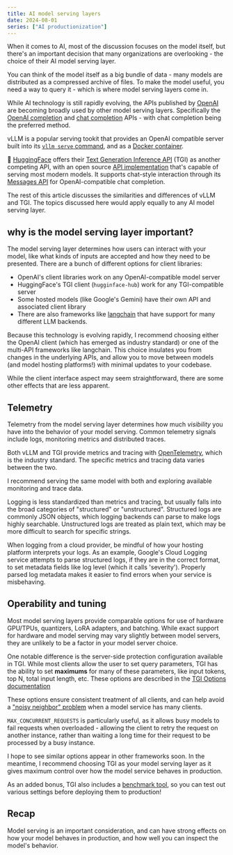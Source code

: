 ```yaml
---
title: AI model serving layers
date: 2024-08-01
series: ["AI productionization"]
---
```


When it comes to AI, most of the discussion focuses on the model itself, but
there's an important decision that many organizations are overlooking - the
choice of their AI model serving layer.

You can think of the model itself as a big bundle of data - many models are
distributed as a compressed archive of files. To make the model useful, you need
a way to query it - which is where model serving layers come in.

While AI technology is still rapidly evolving, the APIs published by
[OpenAI](https://platform.openai.com/docs/api-reference/introduction) are
becoming broadly used by other model serving layers. Specifically the [OpenAI
completion](https://platform.openai.com/docs/guides/completions) and [chat
completion](https://platform.openai.com/docs/guides/chat-completions) APIs -
with chat completion being the preferred method.

vLLM is a popular serving tookit that provides an OpenAI compatible server built
into its [`vllm serve`
command](https://docs.vllm.ai/en/latest/serving/openai_compatible_server.html),
and as a [Docker
container](https://docs.vllm.ai/en/latest/serving/deploying_with_docker.html).

:hugs: [HuggingFace](http://huggingface.co) offers their [Text Generation
Inference
API](https://huggingface.co/docs/text-generation-inference/main/en/index#) (TGI)
as another competing API, with an open source [API
implementation](https://github.com/huggingface/text-generation-inference) that's
capable of serving most modern models. It supports chat-style interaction
through its [Messages
API](https://huggingface.co/docs/text-generation-inference/main/en/messages_api#messages-api)
for OpenAI-compatible chat completion.

The rest of this article discusses the similarities and differences of vLLM
and TGI. The topics discussed here would apply equally to any AI model serving
layer.

## why is the model serving layer important?

The model serving layer determines how users can interact with your model, like
what kinds of inputs are accepted and how they need to be presented. There are a
bunch of different options for client libraries:

- OpenAI's client libraries work on any OpenAI-compatible model server
- HuggingFace's TGI client (`hugginface-hub`) work for any
TGI-compatible server
- Some hosted models (like Google's Gemini) have their own API and
associated client library
- There are also frameworks like [langchain](langchain.com) that
have support for many different LLM backends.

Because this technology is evolving rapidly, I recommend choosing either the
OpenAI client (which has emerged as industry standard) or one of the multi-API
frameworks like langchain. This choice insulates you from changes in the
underlying APIs, and allow you to move between models (and model hosting
platforms!) with minimal updates to your codebase.

While the client interface aspect may seem straightforward, there are some other
effects that are less apparent.

## Telemetry

Telemetry from the model serving layer determines how much *visibility* you have
into the behavior of your model serving. Common telemetry signals include logs,
monitoring metrics and distributed traces.

Both vLLM and TGI provide metrics and tracing with
[OpenTelemetry](http://opentelemetry.org), which is the industry standard. The
specific metrics and tracing data varies between the two.

I recommend serving the same model with both and exploring available monitoring
and trace data.

Logging is less standardized than metrics and tracing, but usually falls into
the broad categories of "structured" or "unstructured". Structured logs are
commonly JSON objects, which logging backends can parse to make logs highly
searchable. Unstructured logs are treated as plain text, which may be more
difficult to search for specific strings.

When logging from a cloud provider, be mindful of how your hosting platform
interprets your logs.  As an example, Google's Cloud Logging service attempts to
parse structured logs, if they are in the correct format, to set metadata fields
like log level (which it calls 'severity'). Properly parsed log metadata makes
it easier to find errors when your service is misbehaving.


## Operability and tuning

Most model serving layers provide comparable options for use of hardware
GPU/TPUs, quantizers, LoRA adapters, and batching. While exact support for
hardware and model serving may vary slightly between model servers, they are
unlikely to be a factor in your model server choice.

One notable difference is the server-side protection configuration available in
TGI. While most clients allow the user to set query parameters, TGI has the
ability to set **maximums** for many of these parameters, like input tokens, top
N, total input length, etc. These options are described in the [TGI Options
documentation](https://huggingface.co/docs/text-generation-inference/main/en/basic_tutorials/launcher#maxconcurrentrequests)

These options ensure consistent treatment of all clients, and can help avoid a
["noisy neighbor"
problem](https://learn.microsoft.com/en-us/azure/architecture/antipatterns/noisy-neighbor/noisy-neighbor)
when a model service has many clients.

`MAX_CONCURRENT_REQUESTS` is particularly useful, as it allows busy models to
fail requests when overloaded - allowing the client to retry the request on
another instance, rather than waiting a long time for their request to be
processed by a busy instance.

I hope to see similar options appear in other frameworks soon. In the meantime,
I recommend choosing TGI as your model serving layer as it gives maximum control
over how the model service behaves in production.

As an added bonus, TGI also includes a [benchmark
tool](https://github.com/huggingface/text-generation-inference/tree/main/benchmark),
so you can test out various settings before deploying them to production!

## Recap

Model serving is an important consideration, and can have strong effects on how
your model behaves in production, and how well you can inspect the model's
behavior.
